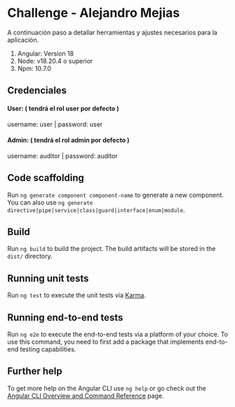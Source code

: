 # Challenge - Alejandro Mejias

A continuación paso a detallar herramientas y ajustes necesarios para la aplicación.

1) Angular: Version 18
2) Node: v18.20.4 o superior
3) Npm: 10.7.0


## Credenciales

#### User: ( tendrá el rol user por defecto )

username: user | password: user

#### Admin: ( tendrá el rol admin por defecto )
username: auditor | password: auditor


## Code scaffolding

Run `ng generate component component-name` to generate a new component. You can also use `ng generate directive|pipe|service|class|guard|interface|enum|module`.

## Build

Run `ng build` to build the project. The build artifacts will be stored in the `dist/` directory.

## Running unit tests

Run `ng test` to execute the unit tests via [Karma](https://karma-runner.github.io).

## Running end-to-end tests

Run `ng e2e` to execute the end-to-end tests via a platform of your choice. To use this command, you need to first add a package that implements end-to-end testing capabilities.

## Further help

To get more help on the Angular CLI use `ng help` or go check out the [Angular CLI Overview and Command Reference](https://angular.dev/tools/cli) page.
